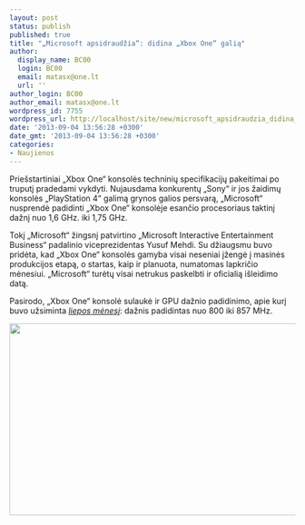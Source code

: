 ```yaml
---
layout: post
status: publish
published: true
title: "„Microsoft apsidraudžia“: didina „Xbox One“ galią"
author:
  display_name: BC00
  login: BC00
  email: matasx@one.lt
  url: ''
author_login: BC00
author_email: matasx@one.lt
wordpress_id: 7755
wordpress_url: http://localhost/site/new/microsoft_apsidraudzia_didina_xbox_one_galia/
date: '2013-09-04 13:56:28 +0300'
date_gmt: '2013-09-04 13:56:28 +0300'
categories:
- Naujienos
---
```

<p>
	Prie&scaron;startiniai &bdquo;Xbox One&ldquo; konsolės techninių specifikacijų pakeitimai po truputį pradedami vykdyti. Nujausdama konkurentų &bdquo;Sony&ldquo; ir jos žaidimų konsolės &bdquo;PlayStation 4&ldquo; galimą grynos galios persvarą, &bdquo;Microsoft&ldquo; nusprendė padidinti &bdquo;Xbox One&ldquo; konsolėje esančio procesoriaus taktinį dažnį nuo 1,6 GHz. iki 1,75 GHz.</p>
<p>
	Tokį &bdquo;Microsoft&ldquo; žingsnį patvirtino &bdquo;Microsoft Interactive Entertainment Business&ldquo; padalinio viceprezidentas Yusuf Mehdi. Su džiaugsmu buvo pridėta, kad &bdquo;Xbox One&ldquo; konsolės gamyba visai neseniai įžengė į masinės produkcijos etapą, o startas, kaip ir planuota, numatomas lapkričio mėnesiui. &bdquo;Microsoft&ldquo; turėtų visai netrukus paskelbti ir oficialią i&scaron;leidimo datą.</p>
<p>
	Pasirodo, &bdquo;Xbox One&ldquo; konsolė sulaukė ir GPU dažnio padidinimo, apie kurį buvo užsiminta <a href="http://www.technews.lt/tekstas/microsoft_ketina_pakoreguoti_xbox_one_aparatine_iranga.html;;"><em>liepos mėnesį</em></a>: dažnis padidintas nuo 800 iki 857 MHz.</p>
<p>
	<img alt="" src="http://technews.lt/userfiles/avpbg1b_700b.jpg" style="width: 520px; height: 338px;" /></p>
